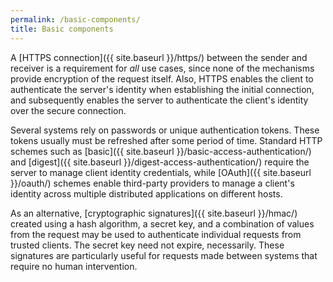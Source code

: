 ```yaml
---
permalink: /basic-components/
title: Basic components
---
```

A [HTTPS connection]({{ site.baseurl }}/https/) between the sender and receiver
is a requirement for _all_ use cases, since none of the mechanisms provide
encryption of the request itself. Also, HTTPS enables the client to
authenticate the server's identity when establishing the initial connection,
and subsequently enables the server to authenticate the client's identity over
the secure connection.

Several systems rely on passwords or unique authentication tokens. These
tokens usually must be refreshed after some period of time. Standard HTTP
schemes such as 
[basic]({{ site.baseurl }}/basic-access-authentication/) and
[digest]({{ site.baseurl }}/digest-access-authentication/) require the server
to manage client identity credentials, while
[OAuth]({{ site.baseurl }}/oauth/) schemes enable third-party providers to
manage a client's identity across multiple distributed applications on
different hosts.

As an alternative, [cryptographic signatures]({{ site.baseurl }}/hmac/) created
using a hash algorithm, a secret key, and a combination of values from the
request may be used to authenticate individual requests from trusted clients.
The secret key need not expire, necessarily. These signatures are particularly
useful for requests made between systems that require no human intervention.
